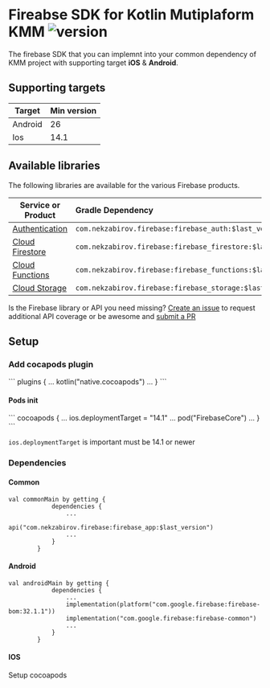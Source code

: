 <h1>Fireabse SDK for Kotlin Mutiplaform KMM <img alt="version" src="https://img.shields.io/badge/version-1.0.1-yellow.svg"> </h1>

The firebase SDK that you can implemnt into your common dependency of KMM project with supporting target <strong>iOS</strong> & <strong>Android</strong>.

## Supporting targets

| Target  | Min version |
|---------|:------------|
| Android | 26          |
| Ios     | 14.1        |


## Available libraries

The following libraries are available for the various Firebase products.

| Service or Product	                                                         | Gradle Dependency                                            |
|--------------------------------------------------------------------------------|:-------------------------------------------------------------|
| [Authentication](https://firebase.google.com/docs/auth)                        | `com.nekzabirov.firebase:firebase_auth:$last_version`        |
| [Cloud Firestore](https://firebase.google.com/docs/firestore)                  | `com.nekzabirov.firebase:firebase_firestore:$last_version`   |
| [Cloud Functions](https://firebase.google.com/docs/functions)                  | `com.nekzabirov.firebase:firebase_functions:$last_version`   |
| [Cloud Storage](https://firebase.google.com/docs/storage)                      | `com.nekzabirov.firebase:firebase_storage:$last_version`     |

Is the Firebase library or API you need missing? [Create an issue](https://github.com/nekzabirov/Firebase_KMM/issues/new?labels=API+coverage&template=increase-api-coverage.md&title=Add+%5Bclass+name%5D.%5Bfunction+name%5D+to+%5Blibrary+name%5D+for+%5Bplatform+names%5D) to request additional API coverage or be awesome and [submit a PR](https://github.com/nekzabirov/Firebase_KMM/fork)

## Setup

<h3>Add cocapods plugin</h3>
```
plugins {
    ...
    kotlin("native.cocoapods")
    ...
}
```

<h4>Pods init</h4>
```
cocoapods {
    ...
    ios.deploymentTarget = "14.1"
    ...
    pod("FirebaseCore")
    ...
}
```

`ios.deploymentTarget` is important must be 14.1 or newer


<h3>Dependencies</h3>

<h4>Common</h4>

```
val commonMain by getting {
            dependencies {
                ...
                api("com.nekzabirov.firebase:firebase_app:$last_version")
                ...
            }
        }
```

<h4>Android</h4>

```
val androidMain by getting {
            dependencies {
                ...
                implementation(platform("com.google.firebase:firebase-bom:32.1.1"))
                implementation("com.google.firebase:firebase-common")
                ...
            }
        }
```

<h4>IOS</h4>

Setup cocoapods


